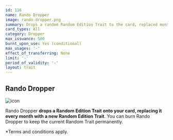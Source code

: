 ```yaml
---
id: 116
name: Rando Dropper
image: rando-dropper.png
summary: Drops a random Random Edition Trait to the card, replaced monthly. This Trait can be burned to keep the current Random Edition Trait permanently.
card_types: All
category: Dropper
max_issuance: 500
burnt_upon_use: Yes (conditional)
max_usages: '-'
effect_of_transferring: None
limit: '-'
period_of_validity: '-'
layout: trait
---
```


## Rando Dropper

![icon](/assets/images/trait-icons/{{page.image}})

Rando Dropper **drops a Random Edition Trait onto your card, replacing it every month with a new Random Edition Trait**. You can burn Rando Dropper to keep the current Random Trait permanently.

*Terms and conditions apply.

